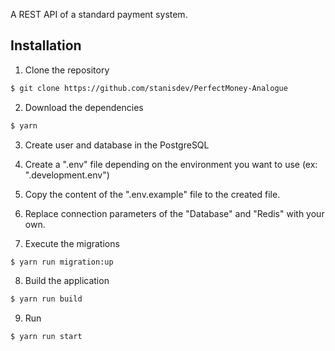 A REST API of a standard payment system.

## Installation
1. Clone the repository
```sh
$ git clone https://github.com/stanisdev/PerfectMoney-Analogue
```

2. Download the dependencies
```sh
$ yarn
```

3. Create user and database in the PostgreSQL

4. Create a ".env" file depending on the environment you want to use (ex: ".development.env")

5. Copy the content of the ".env.example" file to the created file.

6. Replace connection parameters of the "Database" and "Redis" with your own.

7. Execute the migrations
```sh
$ yarn run migration:up
```

8. Build the application
```sh
$ yarn run build
```

9. Run
```sh
$ yarn run start
```